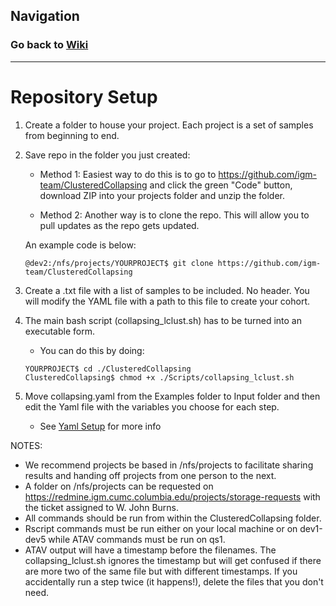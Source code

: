 
## Navigation
### Go back to <a href = "/Tutorial/Home.md">Wiki</a>
<hr>

# Repository Setup 

1. Create a folder to house your project. Each project is a set of samples from beginning to end. 
2. Save repo in the folder you just created: 
	- Method 1: Easiest way to do this is to go to https://github.com/igm-team/ClusteredCollapsing and click the green "Code" button, download ZIP into your projects folder and unzip the folder.
	
	- Method 2: Another way is to clone the repo. This will allow you to pull updates as the repo gets updated. 

	An example code is below:
	```
	@dev2:/nfs/projects/YOURPROJECT$ git clone https://github.com/igm-team/ClusteredCollapsing
	```

3. Create a .txt file with a list of samples to be included. No header. You will modify the YAML file with a path to this file to create your cohort. 
4. The main bash script (collapsing_lclust.sh) has to be turned into an executable form.
	- You can do this by doing: 
	```
	YOURPROJECT$ cd ./ClusteredCollapsing
	ClusteredCollapsing$ chmod +x ./Scripts/collapsing_lclust.sh 
	```
5. Move collapsing.yaml from the Examples folder to Input folder and then edit the Yaml file with the variables you choose for each step.
	- See [Yaml Setup](/Tutorial/Yaml-Setup.md) for more info

NOTES:
- We recommend projects be based in /nfs/projects to facilitate sharing results and handing off projects from one person to the next.
- A folder on /nfs/projects can be requested on https://redmine.igm.cumc.columbia.edu/projects/storage-requests with the ticket assigned to W. John Burns.
- All commands should be run from within the ClusteredCollapsing folder.
- Rscript commands must be run either on your local machine or on dev1-dev5 while ATAV commands must be run on qs1.
- ATAV output will have a timestamp before the filenames. The collapsing_lclust.sh ignores the timestamp but will get confused if there are more two of the same file but with different timestamps. If you accidentally run a step twice (it happens!), delete the files that you don't need.


